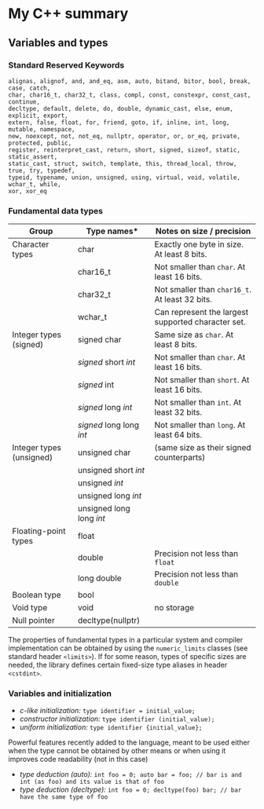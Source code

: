 # My C++ summary
## Variables and types
### Standard Reserved Keywords
```
alignas, alignof, and, and_eq, asm, auto, bitand, bitor, bool, break, case, catch,
char, char16_t, char32_t, class, compl, const, constexpr, const_cast, continue,
decltype, default, delete, do, double, dynamic_cast, else, enum, explicit, export,
extern, false, float, for, friend, goto, if, inline, int, long, mutable, namespace,
new, noexcept, not, not_eq, nullptr, operator, or, or_eq, private, protected, public,
register, reinterpret_cast, return, short, signed, sizeof, static, static_assert,
static_cast, struct, switch, template, this, thread_local, throw, true, try, typedef,
typeid, typename, union, unsigned, using, virtual, void, volatile, wchar_t, while,
xor, xor_eq
```

### Fundamental data types
| Group                    | Type names*              | Notes on size / precision                            |
| ----------------------   | ------------------------ | ---------------------------------------------------- |
|Character types           | char                     | Exactly one byte in size. At least 8 bits.           |
|                          | char16_t                 | Not smaller than `char`. At least 16 bits.           |
|                          | char32_t                 | Not smaller than `char16_t`. At least 32 bits.       |
|                          | wchar_t                  | Can represent the largest supported character set.   |
| Integer types (signed)   | signed char              | Same size as `char`. At least 8 bits.                |
|                          | _signed_ short _int_     | Not smaller than `char`. At least 16 bits.           |
|                          | _signed_ int             | Not smaller than `short`. At least 16 bits.          |
|                          | _signed_ long _int_      | Not smaller than `int`. At least 32 bits.            |
|                          | _signed_ long long _int_ | Not smaller than `long`. At least 64 bits.           |
| Integer types (unsigned) | unsigned char            | (same size as their signed counterparts)             |
|                          | unsigned short _int_     |                                                      |
|                          | unsigned _int_           |                                                      |  
|                          | unsigned long _int_      |                                                      |
|                          | unsigned long long _int_ |                                                      |
| Floating-point types     | float                    |                                                      |
|                          | double                   | Precision not less than `float`                      |
|                          | long double              | Precision not less than `double`                     |
| Boolean type             | bool                     |                                                      | 
| Void type                | void                     | no storage                                           |
| Null pointer             | decltype(nullptr)        |                                                      |

The properties of fundamental types in a particular system and compiler implementation can be obtained by
using the `numeric_limits` classes (see standard header `<limits>`). If for some reason, types of specific
sizes are needed, the library defines certain fixed-size type aliases in header `<cstdint>`.

### Variables and initialization

* _c-like initialization:_ `type identifier = initial_value;`
* _constructor initialization:_ `type identifier (initial_value);`
* _uniform initialization:_ `type identifier {initial_value};`

Powerful features recently added to the language, meant to be used either when the type cannot
be obtained by other means or when using it improves code readability (not in this case)
* _type deduction (auto):_ `int foo = 0; auto bar = foo; // bar is and int (as foo) and its value is that of foo`
* _type deduction (decltype):_ `int foo = 0; decltype(foo) bar; // bar have the same type of foo`

